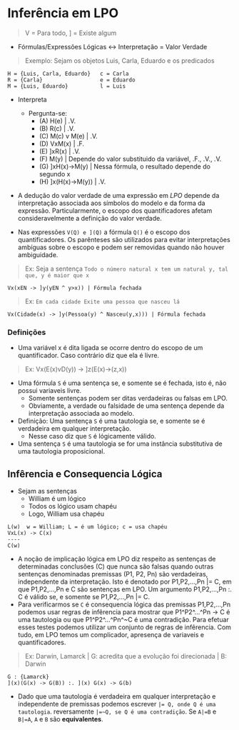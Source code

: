 # Inferência em LPO

> V = Para todo, ] = Existe algum

- Fórmulas/Expressões Lógicas <-> Interpretação = Valor Verdade

> Exemplo: Sejam os objetos Luis, Carla, Eduardo  e os predicados

```
H = {Luis, Carla, Eduardo}   c = Carla
R = {Carla}                  e = Eduardo
M = {Luis, Eduardo}          l = Luis
```

- Interpreta
  - Pergunta-se:
    - (A) H(e) | .V.
    - (B) R(c) | .V.
    - (C) M(c) v M(e) | .V.
    - (D) VxM(x) | .F.
    - (E) ]xR(x) | .V.
    - (F) M(y) | Depende do valor substituido da variável, .F., .V., .V.
    - (G) ]xH(x)->M(y) | Nessa fórmula, o resultado depende do segundo x
    - (H) ]x(H(x)->M(y)) | .V.

- A dedução do valor verdade de uma expressão em *LPO* depende da interpretação associada aos símbolos do modelo e da forma da expressão. Particularmente, o escopo dos quantificadores afetam consideravelmente a definição do valor verdade.
- Nas expressões `V(Q) e ](Q)` a fórmula `Q()` é o escopo dos quantificadores. Os parênteses são utilizados para evitar interpretações ambíguas sobre o escopo e podem ser removidas quando não houver ambiguidade.

> Ex: Seja a sentença `Todo o número natural x tem um natural y, tal que, y é maior que x`

```
Vx(xEN -> ]y(yEN ^ y>x)) | Fórmula fechada
```

> Ex: `Em cada cidade Exite uma pessoa que nasceu lá`

```
Vx(Cidade(x) -> ]y(Pessoa(y) ^ Nasceu(y,x))) | Fórmula fechada
```

### Definições

- Uma variável x é dita ligada se ocorre dentro do escopo de um quantificador. Caso contrário diz que ela é livre.

> Ex: Vx(E(x)vD(y)) -> ]z(E(x)->(z,x))

- Uma fórmula `S` é uma sentença se, e somente se é fechada, isto é, não possui variaveis livre. 
  - Somente sentenças podem ser ditas verdadeiras ou falsas em LPO. 
  - Obviamente, a verdade ou falsidade de uma sentença depende da interpretação associada ao modelo.
- Definição: Uma sentença `S` é uma tautologia se, e somente se é verdadeira em qualquer interpretação.
  - Nesse caso diz que `S` é lógicamente válido.
- Uma sentença `S` é uma tautologia se for uma instância substitutiva de uma tautologia proposicional. 

## Infêrencia e Consequencia Lógica

- Sejam as sentenças 
  - William é um lógico
  - Todos os lógico usam chapéu
  - Logo, William usa chapéu 
```
L(w)  w = William; L = é um lógico; c = usa chapéu
VxL(x) -> C(x)
----
C(w)
```

- A noção de implicação lógica em LPO diz respeito as sentenças de determinadas conclusões (C) que nunca são falsas quando outras sentenças denominadas premissas (P1, P2, Pn) são verdadeiras, independente da interpretação. Isto é denotado por P1,P2,...,Pn |= C, em que P1,P2,...,Pn e C são sentenças em LPO. Um argumento P1,P2,...,Pn :. C é válido se, e somente se P1,P2,...,Pn |= C.
- Para verificarmos se `C` é consequencia lógica das premissas P1,P2,...,Pn podemos usar regras de infêrencia para mostrar que P1^P2^...^Pn -> C é uma tautologia ou que P1^P2^...^Pn^~C é uma contradição. Para efetuar esses testes podemos utilizar um conjunto de regras de infêrencia. Com tudo, em LPO temos um complicador, apresença de variaveis e quantificadores.

> Ex: Darwin, Lamarck | G: acredita que a evolução foi direcionada | B: Darwin 

```
G : {Lamarck}
](x)(G(x) -> G(B)) :. ](x) G(x) -> G(b)
```

- Dado que uma tautologia é verdadeira em qualquer interpretação e independente de premissas podemos escrever `|= Q, onde Q é uma tautologia`. reversamente `|=~Q, se Q é uma contradição`. Se `A|=B` e `B|=A`, `A` e `B` são **equivalentes**.
